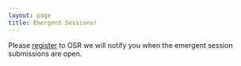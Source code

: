 ```yaml
---
layout: page
title: Emergent Sessions!
---
```


Please [register](https://ohbm.github.io/osr2022/register/) to OSR we will notify you when the emergent session submissions are open.
